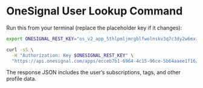# OneSignal User Lookup Command

Run this from your terminal (replace the placeholder key if it changes):

```bash
export ONESIGNAL_REST_KEY="os_v2_app_5thlpmljmrgblfwolnskv3q7c3dy2w6mxiuuc3m7agfym33fudy2hxriolh34dbutda5ucrtctzq"

curl -sS \
  -H "Authorization: Key $ONESIGNAL_REST_KEY" \
  "https://api.onesignal.com/apps/ecceb7b1-6964-4c15-96ce-5b64aaee1f16/users/by/external_id/3c6b4e2c-b5a7-4e5b-80a6-811db4b576d2"
```

The response JSON includes the user’s subscriptions, tags, and other profile data.
